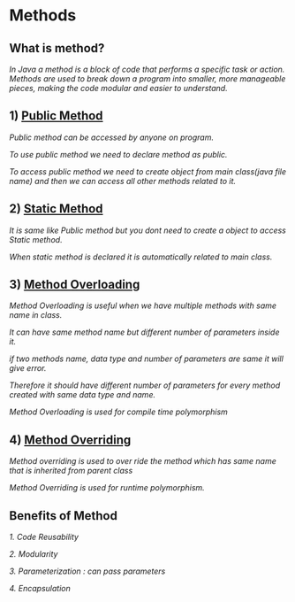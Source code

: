 # Methods

## What is method?
*In Java a method is a block of code that performs a specific task or action.*
*Methods are used to break down a program into smaller, more manageable pieces, making the code modular and easier to understand.*

## 1) [Public Method](https://github.com/ruturajjadhav07/Java/blob/main/Java%20Core/Methods/PublicMethod.java)
*Public method can be accessed by anyone on program.*

*To use public method we need to declare method as public.*

*To access public method we need to create object from main class(java file name) and then we can access all other methods related to it.*

## 2) [Static Method](https://github.com/ruturajjadhav07/Java/blob/main/Java%20Core/Methods/StaticMethod.java)
*It is same like Public method but you dont need to create a object to access Static method.*

*When static method is declared it is automatically related to main class.*

## 3) [Method Overloading](https://github.com/ruturajjadhav07/Java/blob/main/Java%20Core/Methods/MethodOverloading.java)
*Method Overloading is useful when we have multiple methods with same name in class.*

*It can have same method name but different number of parameters inside it.*

*if two methods name, data type and number of parameters are same it will give error.*

*Therefore it should have different number of parameters for every method created with same data type and name.*

*Method Overloading is used for compile time polymorphism*

## 4) [Method Overriding](https://github.com/ruturajjadhav07/Java/blob/main/Java%20Core/Methods/methodOverriding.java)
*Method overriding is used to over ride the method which has same name that is inherited from parent class*

*Method Overriding is used for runtime polymorphism.*


## Benefits of Method
*1. Code Reusability*

*2. Modularity*

*3. Parameterization : can pass parameters*

*4. Encapsulation*
